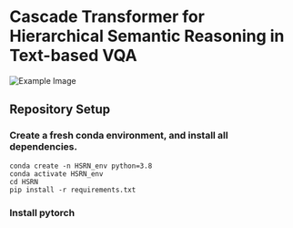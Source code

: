 # **Cascade Transformer for Hierarchical Semantic Reasoning in Text-based VQA**

![Example Image](framework.png)

## Repository Setup

### Create a fresh conda environment, and install all dependencies.

```
conda create -n HSRN_env python=3.8
conda activate HSRN_env
cd HSRN
pip install -r requirements.txt
```

### Install pytorch
